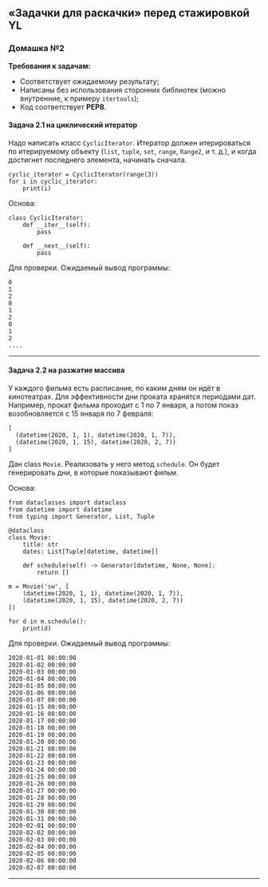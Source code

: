 ## &laquo;Задачки для раскачки&raquo; перед стажировкой YL ##

### Домашка №2 ###

**Требования к задачам:**

- Соответствует ожидаемому результату;
- Написаны без использования сторонних библиотек (можно внутренние, к примеру
`itertools`);
- Код соответствует **PEP8**.


#### Задача 2.1 на циклический итератор ####

Надо написать класс `CyclicIterator`. Итератор должен итерироваться по
итерируемому объекту (`list`, `tuple`, `set`, `range`, `Range2`, и т. д.), и
когда достигнет последнего элемента, начинать сначала.

```text
cyclic_iterator = CyclicIterator(range(3))
for i in cyclic_iterator:
    print(i)
```

Основа:

```text
class CyclicIterator:
    def __iter__(self):
        pass

    def __next__(self):
        pass
```

Для проверки. Ожидаемый вывод программы:

```text
0
1
2
0
1
2
0
1
2
....
```

----

#### Задача 2.2 на разжатие массива ####

У каждого фильма есть расписание, по каким дням он идёт в кинотеатрах. Для
эффективности дни проката хранятся периодами дат. Например, прокат фильма
проходит с 1 по 7 января, а потом показ возобновляется с 15 января по 7 февраля:

```text
[
  (datetime(2020, 1, 1), datetime(2020, 1, 7)),
  (datetime(2020, 1, 15), datetime(2020, 2, 7))
]
```

Дан class `Movie`. Реализовать у него метод `schedule`. Он будет генерировать
дни, в которые показывают фильм.

Основа:

```text
from dataclasses import dataclass
from datetime import datetime
from typing import Generator, List, Tuple

@dataclass
class Movie:
    title: str
    dates: List[Tuple[datetime, datetime]]

    def schedule(self) -> Generator[datetime, None, None]:
        return []

m = Movie('sw', [
    (datetime(2020, 1, 1), datetime(2020, 1, 7)),
    (datetime(2020, 1, 15), datetime(2020, 2, 7))
])

for d in m.schedule():
    print(d)
```

Для проверки. Ожидаемый вывод программы:

```text
2020-01-01 00:00:00
2020-01-02 00:00:00
2020-01-03 00:00:00
2020-01-04 00:00:00
2020-01-05 00:00:00
2020-01-06 00:00:00
2020-01-07 00:00:00
2020-01-15 00:00:00
2020-01-16 00:00:00
2020-01-17 00:00:00
2020-01-18 00:00:00
2020-01-19 00:00:00
2020-01-20 00:00:00
2020-01-21 00:00:00
2020-01-22 00:00:00
2020-01-23 00:00:00
2020-01-24 00:00:00
2020-01-25 00:00:00
2020-01-26 00:00:00
2020-01-27 00:00:00
2020-01-28 00:00:00
2020-01-29 00:00:00
2020-01-30 00:00:00
2020-01-31 00:00:00
2020-02-01 00:00:00
2020-02-02 00:00:00
2020-02-03 00:00:00
2020-02-04 00:00:00
2020-02-05 00:00:00
2020-02-06 00:00:00
2020-02-07 00:00:00
```

----
